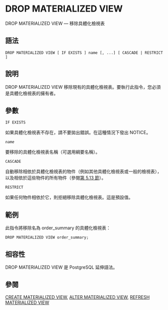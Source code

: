 # DROP MATERIALIZED VIEW

DROP MATERIALIZED VIEW — 移除具體化檢視表

## 語法

```text
DROP MATERIALIZED VIEW [ IF EXISTS ] name [, ...] [ CASCADE | RESTRICT ]
```

## 說明

DROP MATERIALIZED VIEW 移除現有的具體化檢視表。要執行此指令，您必須是具體化檢視表的擁有者。

## 參數

`IF EXISTS`

如果具體化檢視表不存在，請不要拋出錯誤。在這種情況下發出 NOTICE。

_`name`_

要移除的具體化檢視表名稱（可選用綱要名稱）。

`CASCADE`

自動移除相依於具體化檢視表的物件（例如其他具體化檢視表或一般的檢視表），以及相依於這些物件的所有物件（參閱[第 5.13 節](../../the-sql-language/ddl/dependency-tracking.md)）。

`RESTRICT`

如果任何物件相依於它，則拒絕移除具體化檢視表。這是預設值。

## 範例

此指令將移除名為 order\_summary 的具體化檢視表：

```text
DROP MATERIALIZED VIEW order_summary;
```

## 相容性

DROP MATERIALIZED VIEW 是 PostgreSQL 延伸語法。

## 參閱

[CREATE MATERIALIZED VIEW](create-materialized-view.md), [ALTER MATERIALIZED VIEW](alter-materialized-view.md), [REFRESH MATERIALIZED VIEW](refresh-materialized-view.md)

